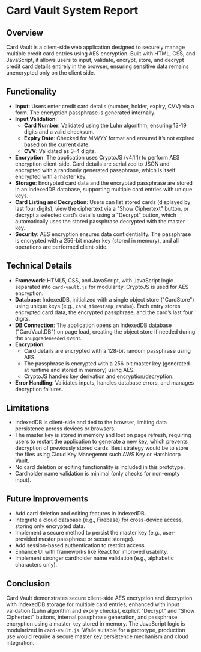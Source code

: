 # Card Vault System Report

## Overview
Card Vault is a client-side web application designed to securely manage multiple credit card entries using AES encryption. Built with HTML, CSS, and JavaScript, it allows users to input, validate, encrypt, store, and decrypt credit card details entirely in the browser, ensuring sensitive data remains unencrypted only on the client side.

## Functionality
- **Input**: Users enter credit card details (number, holder, expiry, CVV) via a form. The encryption passphrase is generated internally.
- **Input Validation**:
  - **Card Number**: Validated using the Luhn algorithm, ensuring 13-19 digits and a valid checksum.
  - **Expiry Date**: Checked for MM/YY format and ensured it’s not expired based on the current date.
  - **CVV**: Validated as 3-4 digits.
- **Encryption**: The application uses CryptoJS (v4.1.1) to perform AES encryption client-side. Card details are serialized to JSON and encrypted with a randomly generated passphrase, which is itself encrypted with a master key.
- **Storage**: Encrypted card data and the encrypted passphrase are stored in an IndexedDB database, supporting multiple card entries with unique keys.
- **Card Listing and Decryption**: Users can list stored cards (displayed by last four digits), view the ciphertext via a "Show Ciphertext" button, or decrypt a selected card’s details using a "Decrypt" button, which automatically uses the stored passphrase decrypted with the master key.
- **Security**: AES encryption ensures data confidentiality. The passphrase is encrypted with a 256-bit master key (stored in memory), and all operations are performed client-side.

## Technical Details
- **Framework**: HTML5, CSS, and JavaScript, with JavaScript logic separated into `card-vault.js` for modularity. CryptoJS is used for AES encryption.
- **Database**: IndexedDB, initialized with a single object store ("CardStore") using unique keys (e.g., `card_timestamp_random`). Each entry stores encrypted card data, the encrypted passphrase, and the card’s last four digits.
- **DB Connection**: The application opens an IndexedDB database ("CardVaultDB") on page load, creating the object store if needed during the `onupgradeneeded` event.
- **Encryption**:
  - Card details are encrypted with a 128-bit random passphrase using AES.
  - The passphrase is encrypted with a 256-bit master key (generated at runtime and stored in memory) using AES.
  - CryptoJS handles key derivation and encryption/decryption.
- **Error Handling**: Validates inputs, handles database errors, and manages decryption failures.

## Limitations
- IndexedDB is client-side and tied to the browser, limiting data persistence across devices or browsers.
- The master key is stored in memory and lost on page refresh, requiring users to restart the application to generate a new key, which prevents decryption of previously stored cards. Best strategy would be to store the files using Cloud Key Manegemnt such AWS Key or Harshicorp Vault.
- No card deletion or editing functionality is included in this prototype.
- Cardholder name validation is minimal (only checks for non-empty input).

## Future Improvements
- Add card deletion and editing features in IndexedDB.
- Integrate a cloud database (e.g., Firebase) for cross-device access, storing only encrypted data.
- Implement a secure method to persist the master key (e.g., user-provided master passphrase or secure storage).
- Add session-based authentication to restrict access.
- Enhance UI with frameworks like React for improved usability.
- Implement stronger cardholder name validation (e.g., alphabetic characters only).

## Conclusion
Card Vault demonstrates secure client-side AES encryption and decryption with IndexedDB storage for multiple card entries, enhanced with input validation (Luhn algorithm and expiry checks), explicit "Decrypt" and "Show Ciphertext" buttons, internal passphrase generation, and passphrase encryption using a master key stored in memory. The JavaScript logic is modularized in `card-vault.js`. While suitable for a prototype, production use would require a secure master key persistence mechanism and cloud integration.